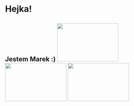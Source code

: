 <p align="center">
<h1>Hejka!</h1>
<h2>Jestem Marek :)
<img src=https://c.tenor.com/EJ2mIpyaRk0AAAAd/snicker_doodle7-chips.gif width="200" height="125"/> <img src=https://c.tenor.com/EJ2mIpyaRk0AAAAd/snicker_doodle7-chips.gif width="200" height="125"/> <img src=https://c.tenor.com/EJ2mIpyaRk0AAAAd/snicker_doodle7-chips.gif width="200" height="125"/>
</h2>
  </p>

